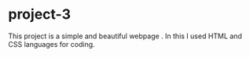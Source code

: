 # project-3
This project is a simple and beautiful webpage .
In this I used HTML and CSS languages for coding.
